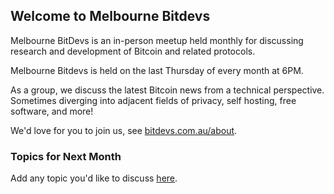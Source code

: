 ## Welcome to Melbourne Bitdevs

Melbourne BitDevs is an in-person meetup held monthly for discussing research and development of Bitcoin and related protocols. 

Melbourne Bitdevs is held on the last Thursday of every month at 6PM.

As a group, we discuss the latest Bitcoin news from a technical perspective. Sometimes diverging into adjacent fields of privacy, self hosting, free software, and more!

We'd love for you to join us, see [bitdevs.com.au/about](https://bitdevs.com.au/about).

### Topics for Next Month

Add any topic you'd like to discuss [here](https://github.com/MelbourneBitDevs/meetup/issues).

